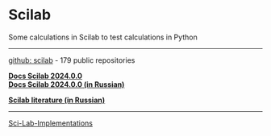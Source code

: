 # Scilab           
Some calculations in Scilab to test calculations in Python            
- - -       
[github: scilab](https://github.com/topics/scilab) -  179 public repositories                

**[Docs Scilab 2024.0.0](https://help.scilab.org)**                   
**[Docs Scilab 2024.0.0 (in Russian)](https://help.scilab.org/docs/2024.0.0/ru_RU/index.html)**              

**[Scilab literature (in Russian)](https://vk.com/wall-204728626_42)**          
- - -
[Sci-Lab-Implementations](https://github.com/jatinmandav/Sci-Lab-Implementations)

